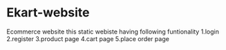 # Ekart-website
Ecommerce website
this static webiste having following funtionality
1.login
2.register
3.product page
4.cart page
5.place order page
